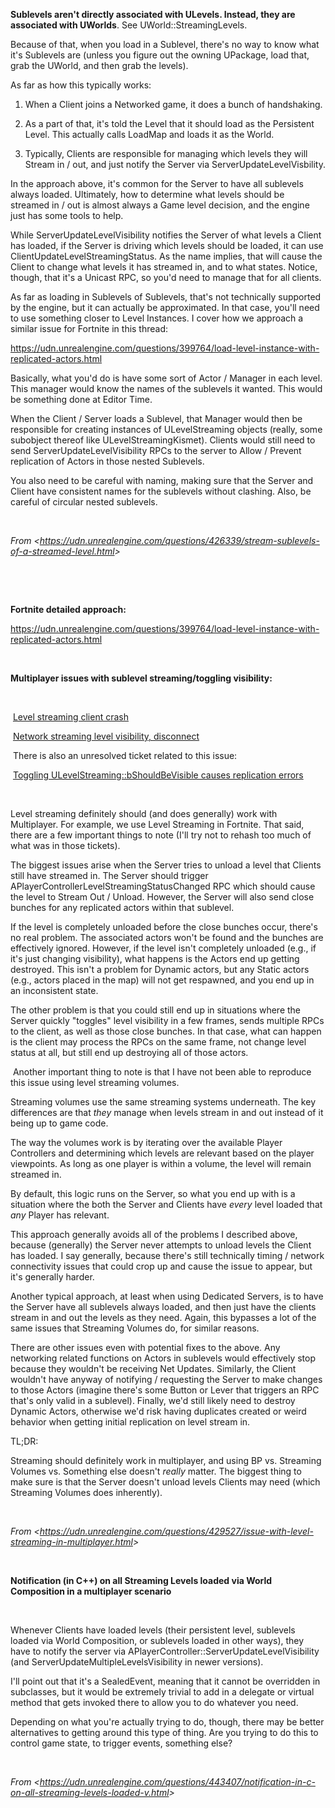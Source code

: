 **Sublevels aren't directly associated with ULevels. Instead, they are associated with UWorlds**. See UWorld::StreamingLevels.

Because of that, when you load in a Sublevel, there's no way to know what it's Sublevels are (unless you figure out the owning UPackage, load that, grab the UWorld, and then grab the levels).

As far as how this typically works:

1.  When a Client joins a Networked game, it does a bunch of handshaking.

2.  As a part of that, it's told the Level that it should load as the Persistent Level. This actually calls LoadMap and loads it as the World.

3.  Typically, Clients are responsible for managing which levels they will Stream in / out, and just notify the Server via ServerUpdateLevelVisbility.

In the approach above, it's common for the Server to have all sublevels always loaded. Ultimately, how to determine what levels should be streamed in / out is almost always a Game level decision, and the engine just has some tools to help.

While ServerUpdateLevelVisibility notifies the Server of what levels a Client has loaded, if the Server is driving which levels should be loaded, it can use ClientUpdateLevelStreamingStatus. As the name implies, that will cause the Client to change what levels it has streamed in, and to what states. Notice, though, that it's a Unicast RPC, so you'd need to manage that for all clients.

As far as loading in Sublevels of Sublevels, that's not technically supported by the engine, but it can actually be approximated. In that case, you'll need to use something closer to Level Instances. I cover how we approach a similar issue for Fortnite in this thread:

<https://udn.unrealengine.com/questions/399764/load-level-instance-with-replicated-actors.html>

Basically, what you'd do is have some sort of Actor / Manager in each level. This manager would know the names of the sublevels it wanted. This would be something done at Editor Time.

When the Client / Server loads a Sublevel, that Manager would then be responsible for creating instances of ULevelStreaming objects (really, some subobject thereof like ULevelStreamingKismet). Clients would still need to send ServerUpdateLevelVisibility RPCs to the server to Allow / Prevent replication of Actors in those nested Sublevels.

You also need to be careful with naming, making sure that the Server and Client have consistent names for the sublevels without clashing. Also, be careful of circular nested sublevels.

 

*From &lt;<https://udn.unrealengine.com/questions/426339/stream-sublevels-of-a-streamed-level.html>&gt;*

 

 

**Fortnite detailed approach:**

<https://udn.unrealengine.com/questions/399764/load-level-instance-with-replicated-actors.html>

 

**Multiplayer issues with sublevel streaming/toggling visibility:**

 

​	[Level streaming client crash]

​	[Network streaming level visibility, disconnect]

​	There is also an unresolved ticket related to this issue:

​	[Toggling ULevelStreaming::bShouldBeVisible causes replication errors]

 

Level streaming definitely should (and does generally) work with Multiplayer. For example, we use Level Streaming in Fortnite. That said, there are a few important things to note (I'll try not to rehash too much of what was in those tickets).

The biggest issues arise when the Server tries to unload a level that Clients still have streamed in. The Server should trigger APlayerControllerLevelStreamingStatusChanged RPC which should cause the level to Stream Out / Unload. However, the Server will also send close bunches for any replicated actors within that sublevel.

If the level is completely unloaded before the close bunches occur, there's no real problem. The associated actors won't be found and the bunches are effectively ignored. However, if the level isn't completely unloaded (e.g., if it's just changing visibility), what happens is the Actors end up getting destroyed. This isn't a problem for Dynamic actors, but any Static actors (e.g., actors placed in the map) will not get respawned, and you end up in an inconsistent state.

The other problem is that you could still end up in situations where the Server quickly "toggles" level visibility in a few frames, sends multiple RPCs to the client, as well as those close bunches. In that case, what can happen is the client may process the RPCs on the same frame, not change level status at all, but still end up destroying all of those actors.

​	Another important thing to note is that I have not been able to reproduce this issue using level streaming volumes.

Streaming volumes use the same streaming systems underneath. The key differences are that *they* manage when levels stream in and out instead of it being up to game code.

The way the volumes work is by iterating over the available Player Controllers and determining which levels are relevant based on the player viewpoints. As long as one player is within a volume, the level will remain streamed in.

By default, this logic runs on the Server, so what you end up with is a situation where the both the Server and Clients have *every* level loaded that *any* Player has relevant.

This approach generally avoids all of the problems I described above, because (generally) the Server never attempts to unload levels the Client has loaded. I say generally, because there's still technically timing / network connectivity issues that could crop up and cause the issue to appear, but it's generally harder.

Another typical approach, at least when using Dedicated Servers, is to have the Server have all sublevels always loaded, and then just have the clients stream in and out the levels as they need. Again, this bypasses a lot of the same issues that Streaming Volumes do, for similar reasons.

There are other issues even with potential fixes to the above. Any networking related functions on Actors in sublevels would effectively stop because they wouldn't be receiving Net Updates. Similarly, the Client wouldn't have anyway of notifying / requesting the Server to make changes to those Actors (imagine there's some Button or Lever that triggers an RPC that's only valid in a sublevel). Finally, we'd still likely need to destroy Dynamic Actors, otherwise we'd risk having duplicates created or weird behavior when getting initial replication on level stream in.

TL;DR:

Streaming should definitely work in multiplayer, and using BP vs. Streaming Volumes vs. Something else doesn't *really* matter. The biggest thing to make sure is that the Server doesn't unload levels Clients may need (which Streaming Volumes does inherently).

 

*From &lt;<https://udn.unrealengine.com/questions/429527/issue-with-level-streaming-in-multiplayer.html>&gt;*

 

**Notification (in C++) on all Streaming Levels loaded via World Composition in a multiplayer scenario**

 

Whenever Clients have loaded levels (their persistent level, sublevels loaded via World Composition, or sublevels loaded in other ways), they have to notify the server via APlayerController::ServerUpdateLevelVisibility (and ServerUpdateMultipleLevelsVisibility in newer versions).

I'll point out that it's a SealedEvent, meaning that it cannot be overridden in subclasses, but it would be extremely trivial to add in a delegate or virtual method that gets invoked there to allow you to do whatever you need.

Depending on what you're actually trying to do, though, there may be better alternatives to getting around this type of thing. Are you trying to do this to control game state, to trigger events, something else?

 

*From &lt;<https://udn.unrealengine.com/questions/443407/notification-in-c-on-all-streaming-levels-loaded-v.html>&gt;*

 

 

 

 

[Level streaming client crash]: https://udn.unrealengine.com/questions/365920/level-streaming-client-crash.html
[Network streaming level visibility, disconnect]: https://udn.unrealengine.com/questions/350813/network-streaming-level-visibility-disconnect.html
[Toggling ULevelStreaming::bShouldBeVisible causes replication errors]: https://issues.unrealengine.com/issue/UE-43042
